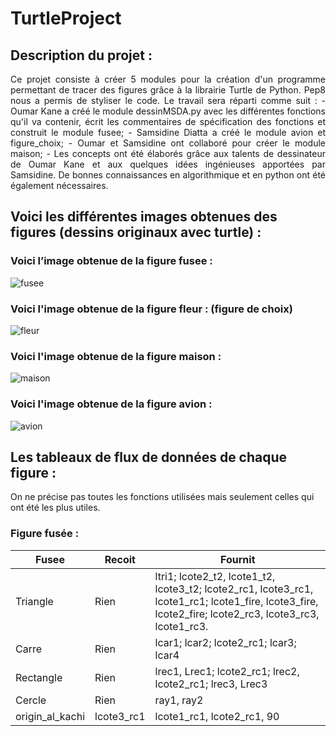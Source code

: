 ﻿# TurtleProject
## Description du projet :
<p align="justify">Ce projet consiste à créer 5 modules pour la création d'un programme permettant de tracer des figures grâce à la librairie Turtle de Python. Pep8 nous a permis de styliser le code. 
Le travail sera réparti comme suit : 
- Oumar Kane a créé le module dessinMSDA.py avec les différentes fonctions qu'il va contenir, écrit les commentaires de spécification des fonctions et construit le module fusee; 
- Samsidine Diatta a créé le module avion et figure_choix;
- Oumar et Samsidine ont collaboré pour créer le module maison;
- Les concepts ont été élaborés grâce aux talents de dessinateur de Oumar Kane et aux quelques idées ingénieuses apportées par Samsidine. De bonnes connaissances en algorithmique et en python ont été également nécessaires.</p>

## Voici les différentes images obtenues des figures (dessins originaux avec turtle) :
### Voici l’image obtenue de la figure fusee :
![fusee](https://user-images.githubusercontent.com/83582338/122277317-496a6f00-ced5-11eb-835a-082b90f0f2bd.png)
### Voici l'image obtenue de la figure fleur : (figure de choix)
![fleur](https://user-images.githubusercontent.com/83582338/122446496-42556680-cf92-11eb-80b5-fd6828f5150e.png)
### Voici l'image obtenue de la figure maison : 
![maison](https://user-images.githubusercontent.com/83582338/122623052-39e05700-d08a-11eb-9800-0df4ffe25792.png)
### Voici l'image obtenue de la figure avion :
![avion](https://user-images.githubusercontent.com/83582338/122646863-ecf39380-d110-11eb-99f2-4162c56b02af.png)

## Les tableaux de flux de données de chaque figure : 
On ne précise pas toutes les fonctions utilisées mais seulement celles qui ont été les plus utiles.

### Figure fusée :
|Fusee           |Recoit                 |Fournit                                             |
|----------------|-----------------------|------------------------------------------------------|
|Triangle        |Rien                   |ltri1; lcote2_t2, lcote1_t2, lcote3_t2; lcote2_rc1, lcote3_rc1, lcote1_rc1; lcote1_fire, lcote3_fire, lcote2_fire; lcote2_rc3, lcote3_rc3, lcote1_rc3.|
|Carre           |Rien                   |lcar1; lcar2; lcote2_rc1; lcar3; lcar4                |
|Rectangle       |Rien                   |lrec1, Lrec1; lcote2_rc1; lrec2, lcote2_rc1; lrec3, Lrec3| 
|Cercle          |Rien                   |ray1, ray2                                            |
|origin_al_kachi |lcote3_rc1             |lcote1_rc1, lcote2_rc1, 90                            |




